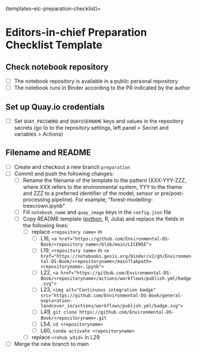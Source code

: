 (templates-eic-preparation-checklist)=

# Editors-in-chief Preparation Checklist Template

## Check notebook repository
- [ ] The notebook repository is available in a public personal repository
- [ ] The notebook runs in Binder according to the PR indicated by the author

## Set up Quay.io credentials
- [ ] Set `QUAY_PASSWORD` and `QUAYUSERNAME` keys and values in the repository secrets (go to to the repository settings, left panel > Secret and variables > Actions)

## Filename and README
- [ ] Create and checkout a new branch `preparation`
- [ ] Commit and push the following changes:
  - [ ] Rename the filename of the template to the pattern (XXX-YYY-ZZZ, where XXX refers to the environmental system, YYY to the theme and ZZZ to a preferred identifier of the model, sensor or pre/post-processing pipeline). 
    For example, "forest-modelling-treecrown.ipynb"
  - [ ] Fill `notebook_name` and `quay_image` keys in the `config.json` file
  - [ ] Copy README template ([python](eic-readme-python.md), R, Julia) and replace the fields in the following lines:
    - [ ] replace `<repository name>` in 
      - [ ] L16, `<a href="https://github.com/Environmental-DS-Book/<repository name>/blob/main/LICENSE">`
      - [ ] L19, `<repository name>` in `<a href="https://notebooks.gesis.org/binder/v2/gh/Environmental-DS-Book/<repositoryname>/main?labpath=<repositoryname>.ipynb">`
      - [ ] L22, `<a href="https://github.com/Environmental-DS-Book/<repositoryname>/actions/workflows/publish.yml/badge.svg">`
      - [ ] L23, `<img alt="Continuous integration badge" src="https://github.com/Environmental-DS-Book/general-exploration-landcover_io/actions/workflows/publish.yml/badge.svg">`
      - [ ] L49, `git clone https://github.com/Environmental-DS-Book/<repositoryname>.git`
      - [ ] L54, `cd <repositoryname>`
      - [ ] L60, `conda activate <repositoryname>`
    - [ ] replace `<rohub_w3id>` in L29
- [ ] Merge the new branch to main